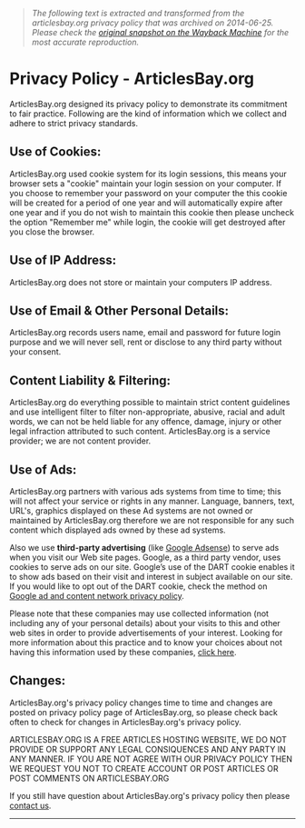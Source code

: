 > *The following text is extracted and transformed from the articlesbay.org privacy policy that was archived on 2014-06-25. Please check the [original snapshot on the Wayback Machine](https://web.archive.org/web/20140625053519id_/http%3A//www.articlesbay.org/ppolicy.html) for the most accurate reproduction.*

# Privacy Policy - ArticlesBay.org

ArticlesBay.org designed its privacy policy to demonstrate its commitment to fair practice. Following are the kind of information which we collect and adhere to strict privacy standards.

## Use of Cookies:

ArticlesBay.org used cookie system for its login sessions, this means your browser sets a "cookie" maintain your login session on your computer. If you choose to remember your password on your computer the this cookie will be created for a period of one year and will automatically expire after one year and if you do not wish to maintain this cookie then please uncheck the option "Remember me" while login, the cookie will get destroyed after you close the browser.

## Use of IP Address:

ArticlesBay.org does not store or maintain your computers IP address.

## Use of Email & Other Personal Details:

ArticlesBay.org records users name, email and password for future login purpose and we will never sell, rent or disclose to any third party without your consent.

## Content Liability & Filtering:

ArticlesBay.org do everything possible to maintain strict content guidelines and use intelligent filter to filter non-appropriate, abusive, racial and adult words, we can not be held liable for any offence, damage, injury or other legal infraction attributed to such content. ArticlesBay.org is a service provider; we are not content provider.

## Use of Ads:

ArticlesBay.org partners with various ads systems from time to time; this will not affect your service or rights in any manner. Language, banners, text, URL's, graphics displayed on these Ad systems are not owned or maintained by ArticlesBay.org therefore we are not responsible for any such content which displayed ads owned by these ad systems.

Also we use **third-party advertising** (like [Google Adsense](https://www.google.com/adsense/)) to serve ads when you visit our Web site pages. Google, as a third party vendor, uses cookies to serve ads on our site. Google’s use of the DART cookie enables it to show ads based on their visit and interest in subject available on our site. If you would like to opt out of the DART cookie, check the method on [Google ad and content network privacy policy](http://www.google.com/privacy_ads.html).

Please note that these companies may use collected information (not including any of your personal details) about your visits to this and other web sites in order to provide advertisements of your interest. Looking for more information about this practice and to know your choices about not having this information used by these companies, [click here](http://www.google.com/privacy_ads.html).

## Changes:

ArticlesBay.org's privacy policy changes time to time and changes are posted on privacy policy page of ArticlesBay.org, so please check back often to check for changes in ArticlesBay.org's privacy policy. 

ARTICLESBAY.ORG IS A FREE ARTICLES HOSTING WEBSITE, WE DO NOT PROVIDE OR SUPPORT ANY LEGAL CONSIQUENCES AND ANY PARTY IN ANY MANNER. IF YOU ARE NOT AGREE WITH OUR PRIVACY POLICY THEN WE REQUEST YOU NOT TO CREATE ACCOUNT OR POST ARTICLES OR POST COMMENTS ON ARTICLESBAY.ORG

If you still have question about ArticlesBay.org's privacy policy then please [contact us](https://web.archive.org/web/20140625053519id_/http%3A//www.articlesbay.org/contact.html). 

* * *
